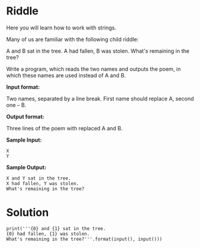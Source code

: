 # Riddle

Here you will learn how to work with strings.

Many of us are familiar with the following child riddle:

A and B sat in the tree.
A had fallen, B was stolen.
What's remaining in the tree?

Write a program, which reads the two names and outputs the poem, in which these names are used instead of A and B.

**Input format:**

Two names, separated by a line break. First name should replace A, second one – B.

**Output format:**

Three lines of the poem with replaced A and B.

**Sample Input:**

```
X
Y
```

**Sample Output:**

```
X and Y sat in the tree.
X had fallen, Y was stolen.
What's remaining in the tree?
```

# Solution

```
print('''{0} and {1} sat in the tree.
{0} had fallen, {1} was stolen.
What's remaining in the tree?'''.format(input(), input()))
```